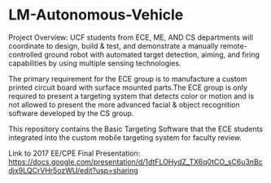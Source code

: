 # LM-Autonomous-Vehicle

Project Overview: UCF students from ECE, ME, AND CS departments will coordinate to design, build & test, and demonstrate a manually remote-controlled ground robot with automated target detection, aiming, and firing capabilities by using multiple sensing technologies.

The primary requirement for the ECE group is to manufacture a custom printed circuit board with surface mounted parts.The ECE group is only required to present a targeting system that detects color or motion and is not allowed to present the more advanced facial & object recognition software developed by the CS group.

This repository contains the Basic Targeting Software that the ECE students integrated into the custom mobile targeting system for faculty review.

Link to 2017 EE/CPE Final Presentation: https://docs.google.com/presentation/d/1dtFLOHydZ_TX6q0tCO_sC6u3nBcdjx9LQCrVHr5ozWU/edit?usp=sharing
